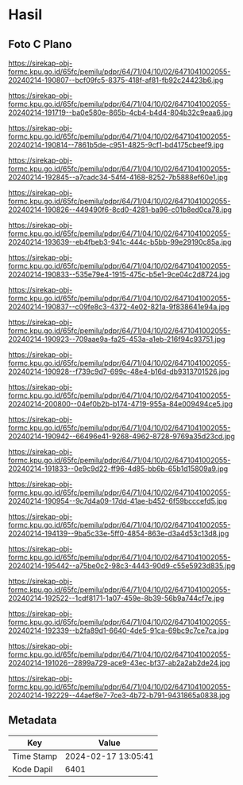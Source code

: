 # Hasil

## Foto C Plano

https://sirekap-obj-formc.kpu.go.id/65fc/pemilu/pdpr/64/71/04/10/02/6471041002055-20240214-190807--bcf09fc5-8375-418f-af81-fb92c24423b6.jpg

https://sirekap-obj-formc.kpu.go.id/65fc/pemilu/pdpr/64/71/04/10/02/6471041002055-20240214-191719--ba0e580e-865b-4cb4-b4d4-804b32c9eaa6.jpg

https://sirekap-obj-formc.kpu.go.id/65fc/pemilu/pdpr/64/71/04/10/02/6471041002055-20240214-190814--7861b5de-c951-4825-9cf1-bd4175cbeef9.jpg

https://sirekap-obj-formc.kpu.go.id/65fc/pemilu/pdpr/64/71/04/10/02/6471041002055-20240214-192845--a7cadc34-54f4-4168-8252-7b5888ef60e1.jpg

https://sirekap-obj-formc.kpu.go.id/65fc/pemilu/pdpr/64/71/04/10/02/6471041002055-20240214-190826--449490f6-8cd0-4281-ba96-c01b8ed0ca78.jpg

https://sirekap-obj-formc.kpu.go.id/65fc/pemilu/pdpr/64/71/04/10/02/6471041002055-20240214-193639--eb4fbeb3-941c-444c-b5bb-99e29190c85a.jpg

https://sirekap-obj-formc.kpu.go.id/65fc/pemilu/pdpr/64/71/04/10/02/6471041002055-20240214-190833--535e79e4-1915-475c-b5e1-9ce04c2d8724.jpg

https://sirekap-obj-formc.kpu.go.id/65fc/pemilu/pdpr/64/71/04/10/02/6471041002055-20240214-190837--c09fe8c3-4372-4e02-821a-9f838641e94a.jpg

https://sirekap-obj-formc.kpu.go.id/65fc/pemilu/pdpr/64/71/04/10/02/6471041002055-20240214-190923--709aae9a-fa25-453a-a1eb-216f94c93751.jpg

https://sirekap-obj-formc.kpu.go.id/65fc/pemilu/pdpr/64/71/04/10/02/6471041002055-20240214-190928--f739c9d7-699c-48e4-b16d-db9313701526.jpg

https://sirekap-obj-formc.kpu.go.id/65fc/pemilu/pdpr/64/71/04/10/02/6471041002055-20240214-200800--04ef0b2b-b174-4719-955a-84e009494ce5.jpg

https://sirekap-obj-formc.kpu.go.id/65fc/pemilu/pdpr/64/71/04/10/02/6471041002055-20240214-190942--66496e41-9268-4962-8728-9769a35d23cd.jpg

https://sirekap-obj-formc.kpu.go.id/65fc/pemilu/pdpr/64/71/04/10/02/6471041002055-20240214-191833--0e9c9d22-ff96-4d85-bb6b-65b1d15809a9.jpg

https://sirekap-obj-formc.kpu.go.id/65fc/pemilu/pdpr/64/71/04/10/02/6471041002055-20240214-190954--9c7d4a09-17dd-41ae-b452-6f59bcccefd5.jpg

https://sirekap-obj-formc.kpu.go.id/65fc/pemilu/pdpr/64/71/04/10/02/6471041002055-20240214-194139--9ba5c33e-5ff0-4854-863e-d3a4d53c13d8.jpg

https://sirekap-obj-formc.kpu.go.id/65fc/pemilu/pdpr/64/71/04/10/02/6471041002055-20240214-195442--a75be0c2-98c3-4443-90d9-c55e5923d835.jpg

https://sirekap-obj-formc.kpu.go.id/65fc/pemilu/pdpr/64/71/04/10/02/6471041002055-20240214-192522--1cdf8171-1a07-459e-8b39-56b9a744cf7e.jpg

https://sirekap-obj-formc.kpu.go.id/65fc/pemilu/pdpr/64/71/04/10/02/6471041002055-20240214-192339--b2fa89d1-6640-4de5-91ca-69bc9c7ce7ca.jpg

https://sirekap-obj-formc.kpu.go.id/65fc/pemilu/pdpr/64/71/04/10/02/6471041002055-20240214-191026--2899a729-ace9-43ec-bf37-ab2a2ab2de24.jpg

https://sirekap-obj-formc.kpu.go.id/65fc/pemilu/pdpr/64/71/04/10/02/6471041002055-20240214-192229--44aef8e7-7ce3-4b72-b791-9431865a0838.jpg


## Metadata

| Key        | Value               |
| ---------- | ------------------- |
| Time Stamp | 2024-02-17 13:05:41 |
| Kode Dapil | 6401                |



